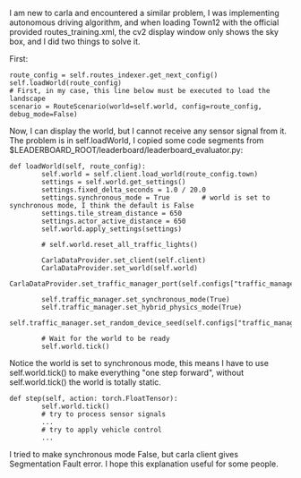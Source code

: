 I am new to carla and encountered a similar problem, I was implementing autonomous driving algorithm, and when loading Town12 with the official provided routes_training.xml, the cv2 display window only shows the sky box, and I did two things to solve it.

First:
```
route_config = self.routes_indexer.get_next_config()
self.loadWorld(route_config)
# First, in my case, this line below must be executed to load the landscape
scenario = RouteScenario(world=self.world, config=route_config, debug_mode=False)
```
Now, I can display the world, but I cannot receive any sensor signal from it. The problem is in self.loadWorld, I copied some code segments from $LEADERBOARD_ROOT/leaderboard/leaderboard_evaluator.py:
```
def loadWorld(self, route_config):
        self.world = self.client.load_world(route_config.town)
        settings = self.world.get_settings()
        settings.fixed_delta_seconds = 1.0 / 20.0
        settings.synchronous_mode = True        # world is set to synchronous mode, I think the default is False
        settings.tile_stream_distance = 650
        settings.actor_active_distance = 650
        self.world.apply_settings(settings)

        # self.world.reset_all_traffic_lights()

        CarlaDataProvider.set_client(self.client)
        CarlaDataProvider.set_world(self.world)
        CarlaDataProvider.set_traffic_manager_port(self.configs["traffic_manager_port"])

        self.traffic_manager.set_synchronous_mode(True)
        self.traffic_manager.set_hybrid_physics_mode(True)
        self.traffic_manager.set_random_device_seed(self.configs["traffic_manager_seed"])

        # Wait for the world to be ready
        self.world.tick()
```
Notice the world is set to synchronous mode, this means I have to use self.world.tick() to make everything "one step forward", without self.world.tick() the world is totally static.
```
def step(self, action: torch.FloatTensor):
        self.world.tick()
        # try to process sensor signals
        ...
        # try to apply vehicle control
        ...
```
I tried to make synchronous mode False, but carla client gives Segmentation Fault error.
I hope this explanation useful for some people.